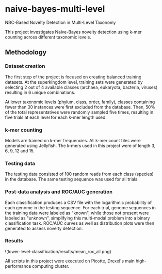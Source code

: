 # naive-bayes-multi-level
NBC-Based Novelty Detection in Multi-Level Taxonomy

This project investigates Naive-Bayes novelty detection using k-mer counting across different taxonomic levels. 

## Methodology

### Dataset creation
The first step of the project is focused on creating balanced training datasets. At the superkingdom level, training sets were generated by selecting 2 out of 4 available classes (archaea, eukaryota, bacteria, viruses) resulting in 6 unique combinations.

At lower taxonomic levels (phylum, class, order, family), classes containing fewer than 30 instances were first excluded from the database. Then, 50% of the total representatives were randomly sampled five times, resulting in five trials at each level for each k-mer length used.

### k-mer counting

Models are trained on k-mer frequencies. All k-mer count files were generated using Jellyfish. The k-mers used in this project were of length 3, 6, 9, 12 and 15. 

### Testing data

The testing data consisted of 100 random reads from each class (species) in the database. The same testing sequence was used for all trials.

### Post-data analysis and ROC/AUC generation

Each classification produces a CSV file with the logarithmic probability of each genome in the testing sequence. For each trial, genome sequences in the training data were labeled as "known", while those not present were labeled as "unknown", simplifying this multi-modal problem into a binary classification task. ROC/AUC curves as well as distribution plots were then generated to assess novelty detection.

### Results

!(lower-level-classification/results/mean_roc_all.png)

All scripts in this project were executed on Picotte, Drexel's main high-performance computing cluster.






